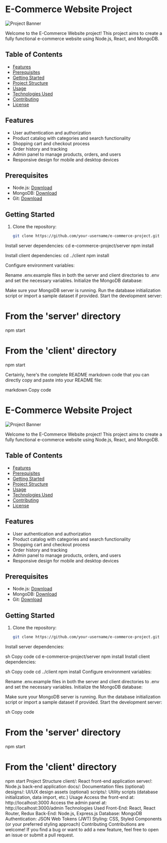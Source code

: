 # E-Commerce Website Project

![Project Banner](project_banner.png) <!-- Replace with an image/banner of your project -->

Welcome to the E-Commerce Website project! This project aims to create a fully functional e-commerce website using Node.js, React, and MongoDB.

## Table of Contents
- [Features](#features)
- [Prerequisites](#prerequisites)
- [Getting Started](#getting-started)
- [Project Structure](#project-structure)
- [Usage](#usage)
- [Technologies Used](#technologies-used)
- [Contributing](#contributing)
- [License](#license)

## Features
- User authentication and authorization
- Product catalog with categories and search functionality
- Shopping cart and checkout process
- Order history and tracking
- Admin panel to manage products, orders, and users
- Responsive design for mobile and desktop devices

## Prerequisites
- Node.js: [Download](https://nodejs.org/)
- MongoDB: [Download](https://www.mongodb.com/)
- Git: [Download](https://git-scm.com/)

## Getting Started
1. Clone the repository:
   ```sh
   git clone https://github.com/your-username/e-commerce-project.git

Install server dependencies:
cd e-commerce-project/server
npm install

Install client dependencies:
cd ../client
npm install

Configure environment variables:

Rename .env.example files in both the server and client directories to .env and set the necessary variables.
Initialize the MongoDB database:

Make sure your MongoDB server is running.
Run the database initialization script or import a sample dataset if provided.
Start the development server:
# From the 'server' directory
npm start

# From the 'client' directory
npm start


Certainly, here's the complete README markdown code that you can directly copy and paste into your README file:

markdown
Copy code
# E-Commerce Website Project

![Project Banner](project_banner.png) <!-- Replace with an image/banner of your project -->

Welcome to the E-Commerce Website project! This project aims to create a fully functional e-commerce website using Node.js, React, and MongoDB.

## Table of Contents
- [Features](#features)
- [Prerequisites](#prerequisites)
- [Getting Started](#getting-started)
- [Project Structure](#project-structure)
- [Usage](#usage)
- [Technologies Used](#technologies-used)
- [Contributing](#contributing)
- [License](#license)

## Features
- User authentication and authorization
- Product catalog with categories and search functionality
- Shopping cart and checkout process
- Order history and tracking
- Admin panel to manage products, orders, and users
- Responsive design for mobile and desktop devices

## Prerequisites
- Node.js: [Download](https://nodejs.org/)
- MongoDB: [Download](https://www.mongodb.com/)
- Git: [Download](https://git-scm.com/)

## Getting Started
1. Clone the repository:
   ```sh
   git clone https://github.com/your-username/e-commerce-project.git
Install server dependencies:

sh
Copy code
cd e-commerce-project/server
npm install
Install client dependencies:

sh
Copy code
cd ../client
npm install
Configure environment variables:

Rename .env.example files in both the server and client directories to .env and set the necessary variables.
Initialize the MongoDB database:

Make sure your MongoDB server is running.
Run the database initialization script or import a sample dataset if provided.
Start the development server:

sh
Copy code
# From the 'server' directory
npm start

# From the 'client' directory
npm start
Project Structure
client/: React front-end application
server/: Node.js back-end application
docs/: Documentation files (optional)
designs/: UI/UX design assets (optional)
scripts/: Utility scripts (database initialization, data import, etc.)
Usage
Access the front-end at: http://localhost:3000
Access the admin panel at: http://localhost:3000/admin
Technologies Used
Front-End: React, React Router, Redux
Back-End: Node.js, Express.js
Database: MongoDB
Authentication: JSON Web Tokens (JWT)
Styling: CSS, Styled Components (or your preferred styling approach)
Contributing
Contributions are welcome! If you find a bug or want to add a new feature, feel free to open an issue or submit a pull request.
